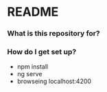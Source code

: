 # README #

### What is this repository for? ###

### How do I get set up? ###

* npm install
* ng serve
* browseing localhost:4200